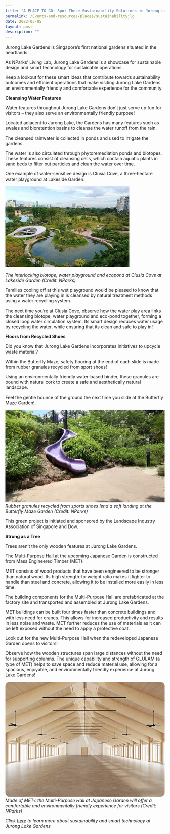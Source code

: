 ```yaml
---
title: "A PLACE TO GO: Spot These Sustainability Solutions in Jurong Lake Gardens!"
permalink: /Events-and-resources/places/sustainabilityjlg
date: 2022-05-05
layout: post
description: ""
---
```

Jurong Lake Gardens is Singapore’s first national gardens situated in the heartlands. 

As NParks’ Living Lab, Jurong Lake Gardens is a showcase for sustainable design and smart technology for sustainable operations. 

Keep a lookout for these smart ideas that contribute towards sustainability outcomes and efficient operations that make visiting Jurong Lake Gardens an environmentally friendly and comfortable experience for the community. 

**Cleansing Water Features**

Water features throughout Jurong Lake Gardens don’t just serve up fun for visitors – they also serve an environmentally friendly purpose!

Located adjacent to Jurong Lake, the Gardens has many features such as swales and bioretention basins to cleanse the water runoff from the rain. 

The cleansed rainwater is collected in ponds and used to irrigate the gardens. 

The water is also circulated through phytoremediation ponds and biotopes. These features consist of cleansing cells, which contain aquatic plants in sand beds to filter out particles and clean the water over time.

One example of water-sensitive design is Clusia Cove, a three-hectare water playground at Lakeside Garden. 

![](/images/Clusia%20Cove.jpg)

*The interlocking biotope, water playground and ecopond at Clusia Cove at Lakeside Garden (Credit: NParks)*

Families cooling off at this wet playground would be pleased to know that the water they are playing in is cleansed by natural treatment methods using a water recycling system.

The next time you’re at Clusia Cove, observe how the water play area links the cleansing biotope, water playground and eco-pond together, forming a closed loop water circulation system. Its smart design reduces water usage by recycling the water, while ensuring that its clean and safe to play in!

**Floors from Recycled Shoes**

Did you know that Jurong Lake Gardens incorporates initiatives to upcycle waste material?

Within the Butterfly Maze, safety flooring at the end of each slide is made from rubber granules recycled from sport shoes!

Using an environmentally friendly water-based binder, these granules are bound with natural cork to create a safe and aesthetically natural landscape.

Feel the gentle bounce of the ground the next time you slide at the Butterfly Maze Garden!

![](/images/Slide.jpg)
*Rubber granules recycled from sports shoes lend a soft landing at the Butterfly Maze Garden (Credit: NParks)*

This green project is initiated and sponsored by the Landscape Industry Association of Singapore and Dow. 

**Strong as a Tree**

Trees aren’t the only wooden features at Jurong Lake Gardens. 

The Multi-Purpose Hall at the upcoming Japanese Garden is constructed from Mass Engineered Timber (MET). 

MET consists of wood products that have been engineered to be stronger than natural wood. Its high strength-to-weight ratio makes it lighter to handle than steel and concrete, allowing it to be installed more easily in less time. 

The building components for the Multi-Purpose Hall are prefabricated at the factory site and transported and assembled at Jurong Lake Gardens. 

MET buildings can be built four times faster than concrete buildings and with less need for cranes. This allows for increased productivity and results in less noise and waste. MET further reduces the use of materials as it can be left exposed without the need to apply a protective coat. 

Look out for the new Multi-Purpose Hall when the redeveloped Japanese Garden opens to visitors!

Observe how the wooden structures span large distances without the need for supporting columns. The unique capability and strength of GLULAM (a type of MET) helps to save space and reduce material use, allowing for a spacious, enjoyable, and environmentally friendly experience at Jurong Lake Gardens!

![](/images/MET%20hall.png)
*Made of MET< the Multi-Purpose Hall at Japanese Garden will offer a comfortable and environmentally friendly experience for visitors (Credit: NParks)*

*Click [here](https://www.nparks.gov.sg/juronglakegardens/who-we-are/jurong-lake-gardens) to learn more about sustainability and smart technology at Jurong Lake Gardens*